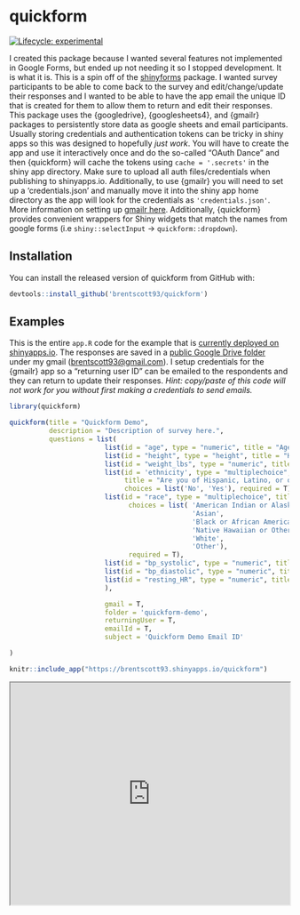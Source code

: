 
<!-- README.md is generated from README.Rmd. Please edit that file -->

# quickform

<!-- badges: start -->

[![Lifecycle:
experimental](https://img.shields.io/badge/lifecycle-experimental-orange.svg)](https://www.tidyverse.org/lifecycle/#experimental)
<!-- badges: end -->

I created this package because I wanted several features not implemented
in Google Forms, but ended up not needing it so I stopped development.
It is what it is. This is a spin off of the
[shinyforms](https://github.com/daattali/shinyforms) package. I wanted
survey participants to be able to come back to the survey and
edit/change/update their responses and I wanted to be able to have the
app email the unique ID that is created for them to allow them to return
and edit their responses. This package uses the {googledrive},
{googlesheets4}, and {gmailr} packages to persistently store data as
google sheets and email participants. Usually storing credentials and
authentication tokens can be tricky in shiny apps so this was designed
to hopefully *just work*. You will have to create the app and use it
interactively once and do the so-called “OAuth Dance” and then
{quickform} will cache the tokens using `cache = '.secrets'` in the
shiny app directory. Make sure to upload all auth files/credentials when
publishing to shinyapps.io. Additionally, to use {gmailr} you will need
to set up a ‘credentials.json’ and manually move it into the shiny app
home directory as the app will look for the credentials as
`'credentials.json'`. More information on setting up [gmailr
here](https://github.com/r-lib/gmailr). Additionally, {quickform}
provides convenient wrappers for Shiny widgets that match the names from
google forms (i.e `shiny::selectInput` -\> `quickform::dropdown`).

## Installation

You can install the released version of quickform from GitHub with:

``` r
devtools::install_github('brentscott93/quickform')
```

## Examples

This is the entire `app.R` code for the example that is [currently
deployed on shinyapps.io](https://brentscott93.shinyapps.io/quickform/).
The responses are saved in a [public Google Drive
folder](https://drive.google.com/drive/folders/1sgV9XFyYkf8jGp-xGAHcmIJfN83OkHt9?usp=sharing)
under my gmail (<brentscott93@gmail.com>). I setup credentials for the
{gmailr} app so a “returning user ID” can be emailed to the respondents
and they can return to update their responses. *Hint: copy/paste of this
code will not work for you without first making a credentials to send
emails.*

``` r
library(quickform)

quickform(title = "Quickform Demo",
          description = "Description of survey here.",
          questions = list(
                        list(id = "age", type = "numeric", title = "Age (yrs)", required = T),
                        list(id = "height", type = "height", title = "Height (ft-in)", required = T),
                        list(id = "weight_lbs", type = "numeric", title = "Weight (lbs)", required = T),
                        list(id = 'ethnicity', type = "multiplechoice", 
                             title = "Are you of Hispanic, Latino, or of Spanish origin?" , 
                             choices = list('No', 'Yes'), required = T),
                        list(id = "race", type = "multiplechoice", title = "Race", 
                              choices = list( 'American Indian or Alaska Native',
                                              'Asian',
                                              'Black or African American',
                                              'Native Hawaiian or Other Pacific Islander',
                                              'White',
                                              'Other'), 
                              required = T),
                        list(id = "bp_systolic", type = "numeric", title = "Blood Pressure (Systolic)"),
                        list(id = "bp_diastolic", type = "numeric", title = "Blood Pressure (Diastolic)"),
                        list(id = "resting_HR", type = "numeric", title = "Resting Heart Rate")
                        ),

                        gmail = T,
                        folder = 'quickform-demo',
                        returningUser = T,
                        emailId = T,
                        subject = 'Quickform Demo Email ID'

)
```

``` r
knitr::include_app("https://brentscott93.shinyapps.io/quickform")
```

<iframe src="https://brentscott93.shinyapps.io/quickform?showcase=0" width="100%" height="400px">

</iframe>
